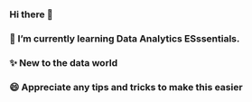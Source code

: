 ### Hi there 👋
### 🌱 I’m currently learning Data Analytics ESssentials.
### ✨ New to the data world
### 😄 Appreciate any tips and tricks to make this easier

<!--
**palakarora2394/palakarora2394** is a ✨ _special_ ✨ repository because its `README.md` (this file) appears on your GitHub profile.

Here are some ideas to get you started:

- 🔭 I’m currently working on ...
- 🌱 I’m currently learning ...
- 👯 I’m looking to collaborate on ...
- 🤔 I’m looking for help with ...
- 💬 Ask me about ...
- 📫 How to reach me: ...
- 😄 Pronouns: ...
- ⚡ Fun fact: ...
-->
